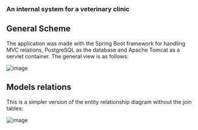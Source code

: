 ### An internal system for a veterinary clinic

## General Scheme

The application was made with the Spring Boot framework for handling MVC relations, PostgreSQL as the database and Apache Tomcat as a servlet container.
The general view is as follows:

![image](https://user-images.githubusercontent.com/51497214/118864318-3eacc200-b8b6-11eb-9c7b-5d4b4f16a73e.png)



## Models relations

This is a simpler version of the entity relationship diagram without the join tables:

![image](https://user-images.githubusercontent.com/51497214/118873380-14600200-b8c0-11eb-82f1-3a4ed1862693.png)

